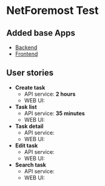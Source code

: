 # NetForemost Test

## Added base Apps

- [Backend](https://github.com/sbsys/typescript-ddd-microservice)
- [Frontend](https://github.com/sbsys/smop-frontend)

## User stories

- **Create task**
  - API service: **2 hours**
  - WEB UI:
- **Task list**
  - API service: **35 minutes**
  - WEB UI:
- **Task detail**
  - API service:
  - WEB UI:
- **Edit task**
  - API service:
  - WEB UI:
- **Search task**
  - API service:
  - WEB UI:
